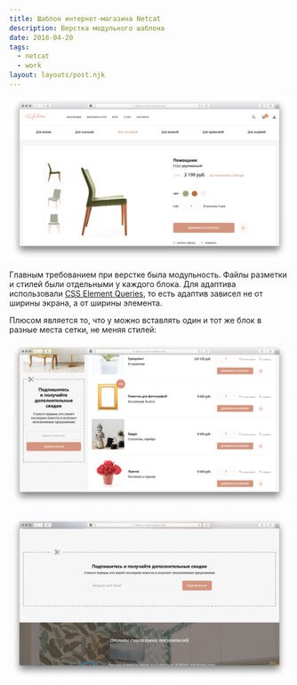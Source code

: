 ```yaml
---
title: Шаблон интернет-магазина Netcat
description: Верстка модульного шаблона
date: 2018-04-20
tags:
  - netcat
  - work
layout: layouts/post.njk
---
```

[![Скриншот страницы карточки товара](./images/tpl-0.png)](https://andieelmes.ru/test/netcat_tpl/item.html)

Главным требованием при верстке была модульность. Файлы разметки и стилей были отдельными у каждого блока. Для адаптива использовали [CSS Element Queries](https://github.com/marcj/css-element-queries), то есть адаптив зависел не от ширины экрана, а от ширины элемента.

Плюсом является то, что у можно вставлять один и тот же блок в разные места сетки, не меняя стилей:

[![Скриншот страницы каталога](./images/tpl-1.png)](https://andieelmes.ru/test/netcat_tpl/catalog.html)

[![Скриншот страницы главной](./images/tpl-2.png)](https://andieelmes.ru/test/netcat_tpl/index.html)
